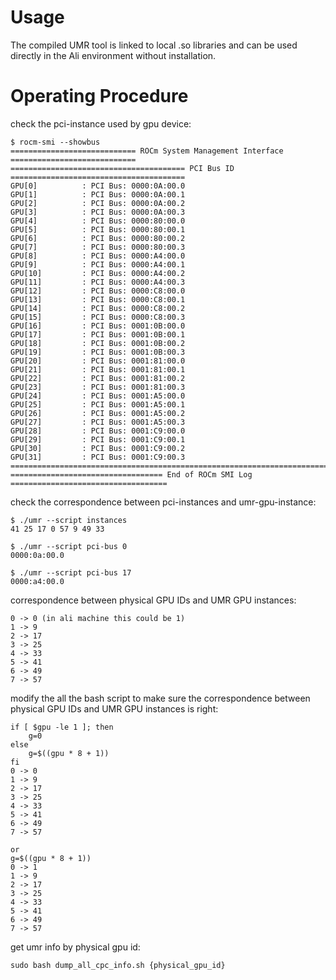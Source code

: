 # Usage
The compiled UMR tool is linked to local .so libraries and can be used directly in the Ali environment without installation.

# Operating Procedure

check the pci-instance used by gpu device:
```
$ rocm-smi --showbus
============================ ROCm System Management Interface ============================
======================================= PCI Bus ID =======================================
GPU[0]          : PCI Bus: 0000:0A:00.0
GPU[1]          : PCI Bus: 0000:0A:00.1
GPU[2]          : PCI Bus: 0000:0A:00.2
GPU[3]          : PCI Bus: 0000:0A:00.3
GPU[4]          : PCI Bus: 0000:80:00.0
GPU[5]          : PCI Bus: 0000:80:00.1
GPU[6]          : PCI Bus: 0000:80:00.2
GPU[7]          : PCI Bus: 0000:80:00.3
GPU[8]          : PCI Bus: 0000:A4:00.0
GPU[9]          : PCI Bus: 0000:A4:00.1
GPU[10]         : PCI Bus: 0000:A4:00.2
GPU[11]         : PCI Bus: 0000:A4:00.3
GPU[12]         : PCI Bus: 0000:C8:00.0
GPU[13]         : PCI Bus: 0000:C8:00.1
GPU[14]         : PCI Bus: 0000:C8:00.2
GPU[15]         : PCI Bus: 0000:C8:00.3
GPU[16]         : PCI Bus: 0001:0B:00.0
GPU[17]         : PCI Bus: 0001:0B:00.1
GPU[18]         : PCI Bus: 0001:0B:00.2
GPU[19]         : PCI Bus: 0001:0B:00.3
GPU[20]         : PCI Bus: 0001:81:00.0
GPU[21]         : PCI Bus: 0001:81:00.1
GPU[22]         : PCI Bus: 0001:81:00.2
GPU[23]         : PCI Bus: 0001:81:00.3
GPU[24]         : PCI Bus: 0001:A5:00.0
GPU[25]         : PCI Bus: 0001:A5:00.1
GPU[26]         : PCI Bus: 0001:A5:00.2
GPU[27]         : PCI Bus: 0001:A5:00.3
GPU[28]         : PCI Bus: 0001:C9:00.0
GPU[29]         : PCI Bus: 0001:C9:00.1
GPU[30]         : PCI Bus: 0001:C9:00.2
GPU[31]         : PCI Bus: 0001:C9:00.3
==========================================================================================
================================== End of ROCm SMI Log ===================================
```

check the correspondence between pci-instances and umr-gpu-instance:
```
$ ./umr --script instances
41 25 17 0 57 9 49 33

$ ./umr --script pci-bus 0
0000:0a:00.0

$ ./umr --script pci-bus 17
0000:a4:00.0
```

correspondence between physical GPU IDs and UMR GPU instances:
```
0 -> 0 (in ali machine this could be 1)
1 -> 9
2 -> 17
3 -> 25
4 -> 33
5 -> 41
6 -> 49
7 -> 57
```

modify the all the bash script to make sure the correspondence between physical GPU IDs and UMR GPU instances is right:
```
if [ $gpu -le 1 ]; then
    g=0
else
    g=$((gpu * 8 + 1))
fi
0 -> 0 
1 -> 9
2 -> 17
3 -> 25
4 -> 33
5 -> 41
6 -> 49
7 -> 57

or 
g=$((gpu * 8 + 1))
0 -> 1
1 -> 9
2 -> 17
3 -> 25
4 -> 33
5 -> 41
6 -> 49
7 -> 57
```

get umr info by physical gpu id:
```
sudo bash dump_all_cpc_info.sh {physical_gpu_id}
```
